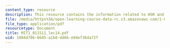 ```yaml
---
content_type: resource
description: This resource contains the information related to HSR and U.S.
file: /media/https%3A/open-learning-course-data-rc.s3.amazonaws.com/1-011-project-evaluation-spring-2011/1084d7866645a1b8dd6be94ef364a72f_MIT1_011S11_lec14.pdf
file_type: application/pdf
resourcetype: Document
title: MIT1_011S11_lec14.pdf
uid: 1084d786-6645-a1b8-dd6b-e94ef364a72f
---
```

